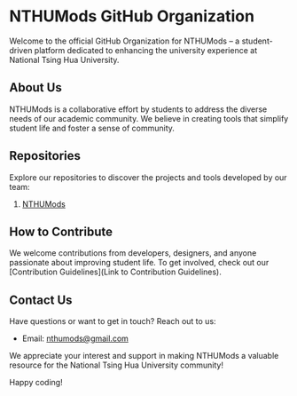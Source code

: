 # NTHUMods GitHub Organization

Welcome to the official GitHub Organization for NTHUMods – a student-driven platform dedicated to enhancing the university experience at National Tsing Hua University.

## About Us

NTHUMods is a collaborative effort by students to address the diverse needs of our academic community. We believe in creating tools that simplify student life and foster a sense of community.

## Repositories

Explore our repositories to discover the projects and tools developed by our team:

1. [NTHUMods](https://nthumods.com)

## How to Contribute

We welcome contributions from developers, designers, and anyone passionate about improving student life. To get involved, check out our [Contribution Guidelines](Link to Contribution Guidelines).

## Contact Us

Have questions or want to get in touch? Reach out to us:

- Email: [nthumods@gmail.com](mailto:nthumods@gmail.com)

We appreciate your interest and support in making NTHUMods a valuable resource for the National Tsing Hua University community!

Happy coding!
